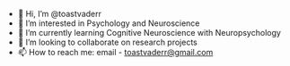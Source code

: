 - 👋 Hi, I’m @toastvaderr
- 👀 I’m interested in Psychology and Neuroscience
- 🌱 I’m currently learning Cognitive Neuroscience with Neuropsychology
- 💞️ I’m looking to collaborate on research projects
- 📫 How to reach me: email - toastvaderr@gmail.com

<!---
toastvaderr/toastvaderr is a ✨ special ✨ repository because its `README.md` (this file) appears on your GitHub profile.
You can click the Preview link to take a look at your changes.
--->
